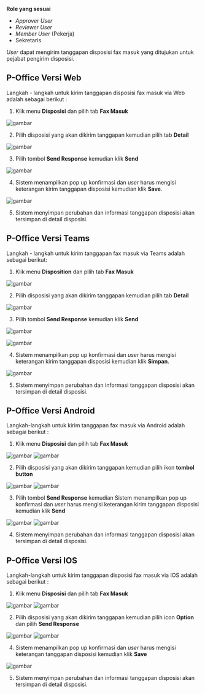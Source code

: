 **Role yang sesuai**

- *Approver User*
- *Reviewer User*
- *Member User* (Pekerja)
- Sekretaris

*User* dapat mengirim tanggapan disposisi fax masuk yang ditujukan untuk pejabat pengirim disposisi.

## **P-Office Versi Web**

Langkah - langkah untuk kirim tanggapan disposisi fax masuk via Web adalah sebagai berikut :

1. Klik menu **Disposisi** dan pilih tab **Fax Masuk**

![gambar](FaxMasuk/FM_WEB/TanggapanFM01.png) 

2. Pilih disposisi yang akan dikirim tanggapan kemudian pilih tab **Detail**
   
![gambar](FaxMasuk/FM_WEB/TanggapanFM02.png) 

3. Pilih tombol **Send Response** kemudian klik **Send**

![gambar](FaxMasuk/FM_WEB/TanggapanFM03.png) 

4. Sistem menampilkan pop up konfirmasi dan *user* harus mengisi keterangan kirim tanggapan disposisi kemudian klik **Save**.
   
![gambar](FaxMasuk/FM_WEB/TanggapanFM04.png) 

5. Sistem menyimpan perubahan dan informasi tanggapan disposisi akan tersimpan di detail disposisi.

## **P-Office Versi Teams**

Langkah - langkah untuk kirim tanggapan fax masuk via Teams adalah sebagai berikut:

1. Klik menu **Disposition** dan pilih tab **Fax Masuk**

![gambar](FaxMasuk/FM_Teams/FM55.png)

2. Pilih disposisi yang akan dikirim tanggapan kemudian pilih tab **Detail**

![gambar](FaxMasuk/FM_Teams/FM56.png)

3. Pilih tombol **Send Response** kemudian klik **Send**

![gambar](FaxMasuk/FM_Teams/FM57.png)

![gambar](FaxMasuk/FM_Teams/FM58.png)

4. Sistem menampilkan pop up konfirmasi dan *user* harus mengisi keterangan kirim tanggapan disposisi kemudian klik **Simpan**.

![gambar](FaxMasuk/FM_Teams/FM59.png)

5. Sistem menyimpan perubahan dan informasi tanggapan disposisi akan tersimpan di detail disposisi.

## **P-Office Versi Android**

Langkah-langkah untuk kirim tanggapan fax masuk via Android adalah sebagai berikut :

1. Klik menu **Disposisi** dan pilih tab **Fax Masuk**

![gambar](FaxMasuk/FM_Android/tanggapdisposisi/A01.jpg) ![gambar](FaxMasuk/FM_Android/tanggapdisposisi/A02.jpg)

2. Pilih disposisi yang akan dikirim tanggapan kemudian pilih ikon **tombol button**

![gambar](FaxMasuk/FM_Android/tanggapdisposisi/A03.jpg) ![gambar](FaxMasuk/FM_Android/tanggapdisposisi/A04.jpg)

3. Pilih tombol **Send Response** kemudian Sistem menampilkan pop up konfirmasi dan _user_ harus mengisi keterangan kirim tanggapan disposisi kemudian klik **Send**

![gambar](FaxMasuk/FM_Android/tanggapdisposisi/A05.jpg) ![gambar](FaxMasuk/FM_Android/tanggapdisposisi/A06.jpg)

4. Sistem menyimpan perubahan dan informasi tanggapan disposisi akan tersimpan di detail disposisi.

## **P-Office Versi IOS**

Langkah-langkah untuk kirim tanggapan disposisi fax masuk via IOS adalah sebagai berikut :

1. Klik menu **Disposisi** dan pilih tab **Fax Masuk**

![gambar](FaxMasuk/FM_IOS/FM-42.1.png) ![gambar](FaxMasuk/FM_IOS/FM-42.2.png)

2. Pilih disposisi yang akan dikirim tanggapan kemudian pilih icon **Option** dan pilih **Send Response**

![gambar](FaxMasuk/FM_IOS/FM-43.1.png) ![gambar](FaxMasuk/FM_IOS/FM-43.2.png)

4. Sistem menampilkan pop up konfirmasi dan _user_ harus mengisi keterangan tanggapan disposisi kemudian klik **Save**

![gambar](FaxMasuk/FM_IOS/FM-44.png)

5. Sistem menyimpan perubahan dan informasi tanggapan disposisi akan tersimpan di detail disposisi.